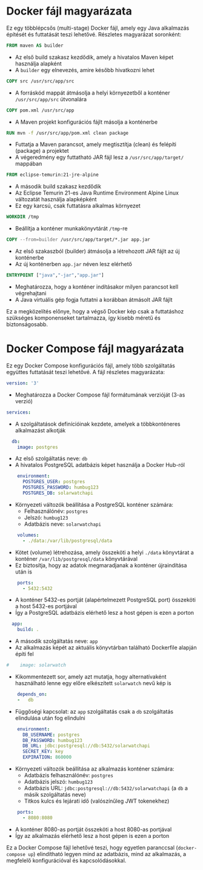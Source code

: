 
# Docker fájl magyarázata

Ez egy többlépcsős (multi-stage) Docker fájl, amely egy Java alkalmazás építését és futtatását teszi lehetővé. Részletes magyarázat soronként:

```dockerfile
FROM maven AS builder
```
- Az első build szakasz kezdődik, amely a hivatalos Maven képet használja alapként
- A `builder` egy elnevezés, amire később hivatkozni lehet

```dockerfile
COPY src /usr/src/app/src
```
- A forráskód mappát átmásolja a helyi környezetből a konténer `/usr/src/app/src` útvonalára

```dockerfile
COPY pom.xml /usr/src/app
```
- A Maven projekt konfigurációs fájlt másolja a konténerbe

```dockerfile
RUN mvn -f /usr/src/app/pom.xml clean package
```
- Futtatja a Maven parancsot, amely megtisztítja (clean) és felépíti (package) a projektet
- A végeredmény egy futtatható JAR fájl lesz a `/usr/src/app/target/` mappában

```dockerfile
FROM eclipse-temurin:21-jre-alpine
```
- A második build szakasz kezdődik
- Az Eclipse Temurin 21-es Java Runtime Environment Alpine Linux változatát használja alapképként
- Ez egy karcsú, csak futtatásra alkalmas környezet

```dockerfile
WORKDIR /tmp
```
- Beállítja a konténer munkakönyvtárát `/tmp`-re

```dockerfile
COPY --from=builder /usr/src/app/target/*.jar app.jar
```
- Az első szakaszból (builder) átmásolja a létrehozott JAR fájlt az új konténerbe
- Az új konténerben `app.jar` néven lesz elérhető

```dockerfile
ENTRYPOINT ["java","-jar","app.jar"]
```
- Meghatározza, hogy a konténer indításakor milyen parancsot kell végrehajtani
- A Java virtuális gép fogja futtatni a korábban átmásolt JAR fájlt

Ez a megközelítés előnye, hogy a végső Docker kép csak a futtatáshoz szükséges komponenseket tartalmazza, így kisebb méretű és biztonságosabb.



# Docker Compose fájl magyarázata

Ez egy Docker Compose konfigurációs fájl, amely több szolgáltatás együttes futtatását teszi lehetővé. A fájl részletes magyarázata:

```yaml
version: '3'
```
- Meghatározza a Docker Compose fájl formátumának verzióját (3-as verzió)

```yaml
services:
```
- A szolgáltatások definícióinak kezdete, amelyek a többkonténeres alkalmazást alkotják

```yaml
  db:
    image: postgres
```
- Az első szolgáltatás neve: `db`
- A hivatalos PostgreSQL adatbázis képet használja a Docker Hub-ról

```yaml
    environment:
      POSTGRES_USER: postgres
      POSTGRES_PASSWORD: humbug123
      POSTGRES_DB: solarwatchapi
```
- Környezeti változók beállítása a PostgreSQL konténer számára:
    - Felhasználónév: `postgres`
    - Jelszó: `humbug123`
    - Adatbázis neve: `solarwatchapi`

```yaml
    volumes:
      - ./data:/var/lib/postgresql/data
```
- Kötet (volume) létrehozása, amely összeköti a helyi `./data` könyvtárat a konténer `/var/lib/postgresql/data` könyvtárával
- Ez biztosítja, hogy az adatok megmaradjanak a konténer újraindítása után is

```yaml
    ports:
      - 5432:5432
```
- A konténer 5432-es portját (alapértelmezett PostgreSQL port) összeköti a host 5432-es portjával
- Így a PostgreSQL adatbázis elérhető lesz a host gépen is ezen a porton

```yaml
  app:
    build: .
```
- A második szolgáltatás neve: `app`
- Az alkalmazás képét az aktuális könyvtárban található Dockerfile alapján építi fel

```yaml
#    image: solarwatch
```
- Kikommentezett sor, amely azt mutatja, hogy alternatívaként használható lenne egy előre elkészített `solarwatch` nevű kép is

```yaml
    depends_on:
    -   db
```
- Függőségi kapcsolat: az `app` szolgáltatás csak a `db` szolgáltatás elindulása után fog elindulni

```yaml
    environment:
      DB_USERNAME: postgres
      DB_PASSWORD: humbug123
      DB_URL: jdbc:postgresql://db:5432/solarwatchapi
      SECRET_KEY: key
      EXPIRATION: 860000
```
- Környezeti változók beállítása az alkalmazás konténer számára:
    - Adatbázis felhasználónév: `postgres`
    - Adatbázis jelszó: `humbug123`
    - Adatbázis URL: `jdbc:postgresql://db:5432/solarwatchapi` (a `db` a másik szolgáltatás neve)
    - Titkos kulcs és lejárati idő (valószínűleg JWT tokenekhez)

```yaml
    ports:
      - 8080:8080
```
- A konténer 8080-as portját összeköti a host 8080-as portjával
- Így az alkalmazás elérhető lesz a host gépen is ezen a porton

Ez a Docker Compose fájl lehetővé teszi, hogy egyetlen paranccsal (`docker-compose up`) elindítható legyen mind az adatbázis, mind az alkalmazás, a megfelelő konfigurációval és kapcsolódásokkal.
